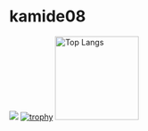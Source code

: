 # kamide08
![](https://github-profile-summary-cards.vercel.app/api/cards/profile-details?username=kamide08&theme=2077)
[![trophy](https://github-profile-trophy.vercel.app/?username=kamide08&theme=onedark)](https://github-profile-trophy.vercel.app/?username=ryo-ma&theme=tokyonight)
<img alt="Top Langs" height="150px" src="https://github-readme-stats.vercel.app/api/top-langs/?username=kamide08&layout=compact&count_private=true&show_icons=true&theme=tokyonight" />

